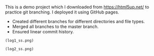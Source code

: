 This is a demo project which I downloaded from https://html5up.net/ to practice git branching. I deployed it using GitHub pages.

* Created different branches for different directories and file types.
* Merged all branches to the master branch.
* Ensured linear commit history.

```
(log1_ss.png)
```

```
(log2_ss.png)
```

